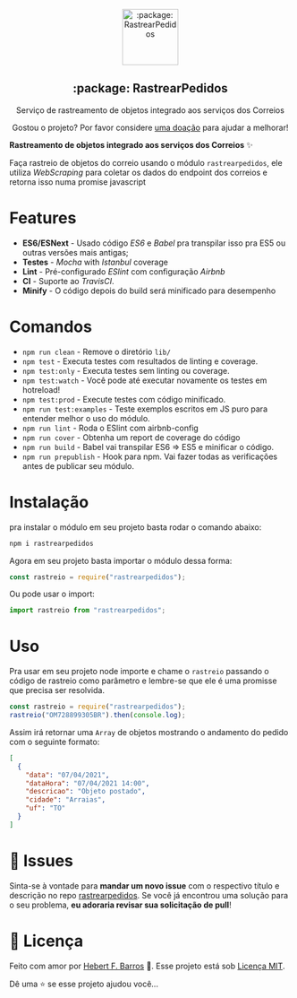 <p align="center">
 <img width="100px" src="https://rastrearpedidos.com.br/images/favicon.png" align="center" alt=":package: RastrearPedidos" />
 <h2 align="center">:package: RastrearPedidos</h2>
 <p align="center">Serviço de rastreamento de objetos integrado aos serviços dos Correios</p>
</p>

<p align="center">Gostou o projeto? Por favor considere <a href="http://bit.ly/doarprarastrearpedidos">uma doação</a> para ajudar a melhorar!

**Rastreamento de objetos integrado aos serviços dos Correios** ✨

Faça rastreio de objetos do correio usando o módulo `rastrearpedidos`, ele utiliza _WebScraping_ para coletar os dados do endpoint dos correios e retorna isso numa promise javascript

# Features

- **ES6/ESNext** - Usado código _ES6_ e _Babel_ pra transpilar isso pra ES5 ou outras versões mais antigas;
- **Testes** - _Mocha_ with _Istanbul_ coverage
- **Lint** - Pré-configurado _ESlint_ com configuração _Airbnb_
- **CI** - Suporte ao _TravisCI_.
- **Minify** - O código depois do build será minificado para desempenho

# Comandos

- `npm run clean` - Remove o diretório `lib/`
- `npm test` - Executa testes com resultados de linting e coverage.
- `npm test:only` - Executa testes sem linting ou coverage.
- `npm test:watch` - Você pode até executar novamente os testes em hotreload!
- `npm test:prod` - Execute testes com código minificado.
- `npm run test:examples` - Teste exemplos escritos em JS puro para entender melhor o uso do módulo.
- `npm run lint` - Roda o ESlint com airbnb-config
- `npm run cover` - Obtenha um report de coverage do código
- `npm run build` - Babel vai transpilar ES6 => ES5 e minificar o código.
- `npm run prepublish` - Hook para npm. Vai fazer todas as verificações antes de publicar seu módulo.

# Instalação

pra instalar o módulo em seu projeto basta rodar o comando abaixo:

```bash
npm i rastrearpedidos
```

Agora em seu projeto basta importar o módulo dessa forma:

```js
const rastreio = require("rastrearpedidos");
```

Ou pode usar o import:

```js
import rastreio from "rastrearpedidos";
```

# Uso

Pra usar em seu projeto node importe e chame o `rastreio` passando o código de rastreio como parâmetro e lembre-se que ele é uma promisse que precisa ser resolvida.

```js
const rastreio = require("rastrearpedidos");
rastreio("OM728899305BR").then(console.log);
```

Assim irá retornar uma `Array` de objetos mostrando o andamento do pedido com o seguinte formato:

```json
[
  {
    "data": "07/04/2021",
    "dataHora": "07/04/2021 14:00",
    "descricao": "Objeto postado",
    "cidade": "Arraias",
    "uf": "TO"
  }
]
```

# :bug: Issues

Sinta-se à vontade para **mandar um novo issue** com o respectivo título e descrição no repo [rastrearpedidos](https://github.com/hebertcisco/rastrearpedidos/issues). Se você já encontrou uma solução para o seu problema, **eu adoraria revisar sua solicitação de pull**!

# :closed_book: Licença

Feito com amor por [Hebert F. Barros](https://github.com/hebertcisco) 🚀.
Esse projeto está sob [Licença MIT](https://github.com/hebertcisco/rastrearpedidos/main/LICENSE).

Dê uma ⭐️ se esse projeto ajudou você...
